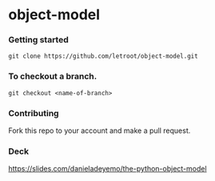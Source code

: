 # object-model

### Getting started
`git clone https://github.com/letroot/object-model.git`

### To checkout a branch.  
`git checkout <name-of-branch>`

### Contributing
Fork this repo to your account and make a pull request.

### Deck
https://slides.com/danieladeyemo/the-python-object-model
